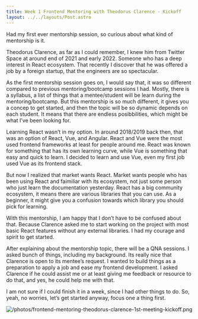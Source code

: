 ```yaml
---
title: Week 1 Frontend Mentoring with Theodorus Clarence - Kickoff
layout: ../../layouts/Post.astro
---
```


Had my first ever mentorship session, so curious about what kind of mentorship is it.

Theodorus Clarence, as far as I could remember, I knew him from Twitter Space at around end of 2021 and early 2022. Someone who has a deep interest in React ecosystem. That recently I discover that he was offered a job by a foreign startup, that the engineers are so spectacular. 

As the first mentorship session goes on, I would say that, it was so different compared to previous mentoring/bootcamp sessions I had. Mostly, there is a syllabus, a list of things that a mentee/student will be learn during the mentoring/bootcamp. But this mentorship is so much different, it gives you a concep to get started, and then the topic will be so dynamic depends on each student. It means that there are endless posibbilities, which might be what I’ve been looking for.

Learning React wasn’t in my option. In around 2018/2019 back then, that was an option of React, Vue, and Angular. React and Vue were the most used frontend frameworks at least for people around me. React was known for something that has its own learning curve, while Vue is something that easy and quick to learn. I decided to learn and use Vue, even my first job used Vue as its frontend stack.

But now I realized that market wants React. Market wants people who has been using React and faimiliar with its ecosystem, not just some person who just learn the documentation yesterday. React has a big community ecosystem, it means there are various libraries that you can use. As a beginner, it might give you a confusion towards which library you should pick for learning.

With this mentorship, I am happy that I don’t have to be confused about that. Because Clarence asked me to start working on the project with most basic React features without any external libraries. I had my courage and spirit to get started.

After explaining about the mentorship topic, there will be a QNA sessions. I asked bunch of things, including my background. Its really nice that Clarence is open to its mentee’s request. I wanted to build things as a preparation to apply a job and ease my frontend development. I asked Clarence if he could assist me or at least giving me feedback or resource to do that, and yes, he could help me with that.

I am not sure if I could finish it in a week, since I had other things to do. So, yeah, no worries, let’s get started anyway, focus one a thing first.

![/photos/frontend-mentoring-theodorus-clarence-1st-meeting-kickoff.png](/photos/frontend-mentoring-theodorus-clarence-1st-meeting-kickoff.png)
